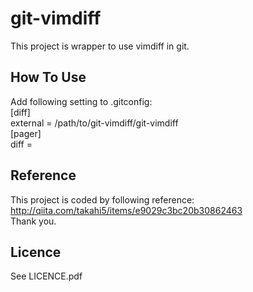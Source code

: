 git-vimdiff
======================
This project is wrapper to use vimdiff in git.

How To Use
----------
Add following setting to .gitconfig:  
[diff]  
  external = /path/to/git-vimdiff/git-vimdiff  
[pager]  
  diff =  

Reference
---------
This project is coded by following reference:  
http://qiita.com/takahi5/items/e9029c3bc20b30862463  
Thank you.

Licence
-------
See LICENCE.pdf
